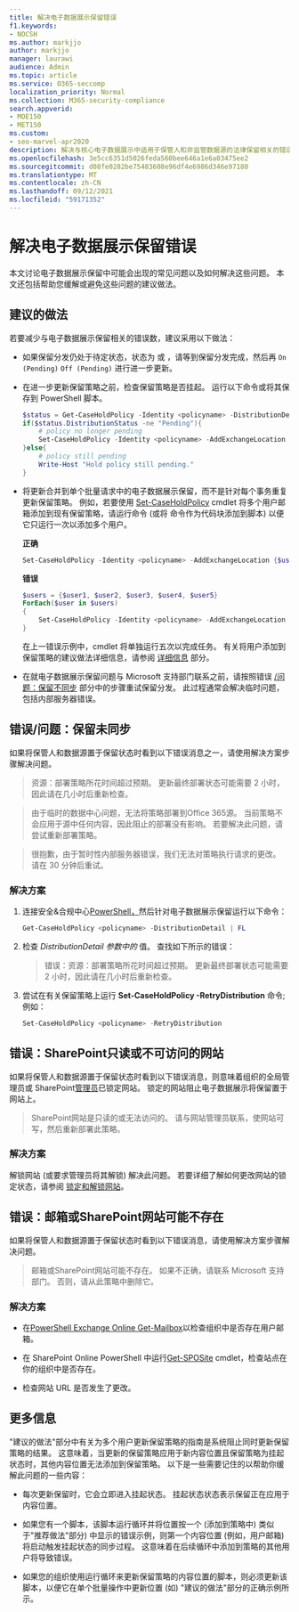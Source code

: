 ```yaml
---
title: 解决电子数据展示保留错误
f1.keywords:
- NOCSH
ms.author: markjjo
author: markjjo
manager: laurawi
audience: Admin
ms.topic: article
ms.service: O365-seccomp
localization_priority: Normal
ms.collection: M365-security-compliance
search.appverid:
- MOE150
- MET150
ms.custom:
- seo-marvel-apr2020
description: 解决与核心电子数据展示中适用于保管人和非监管数据源的法律保留相关的错误。
ms.openlocfilehash: 3e5cc6351d5026feda560bee646a1e6a03475ee2
ms.sourcegitcommit: d08fe0282be75483608e96df4e6986d346e97180
ms.translationtype: MT
ms.contentlocale: zh-CN
ms.lasthandoff: 09/12/2021
ms.locfileid: "59171352"
---
```

# <a name="troubleshoot-ediscovery-hold-errors"></a>解决电子数据展示保留错误

本文讨论电子数据展示保留中可能会出现的常见问题以及如何解决这些问题。 本文还包括帮助您缓解或避免这些问题的建议做法。

## <a name="recommended-practices"></a>建议的做法

若要减少与电子数据展示保留相关的错误数，建议采用以下做法：

- 如果保留分发仍处于待定状态，状态为 或 ，请等到保留分发完成，然后再 `On (Pending)` `Off (Pending)` 进行进一步更新。

- 在进一步更新保留策略之前，检查保留策略是否挂起。 运行以下命令或将其保存到 PowerShell 脚本。

    ```powershell
    $status = Get-CaseHoldPolicy -Identity <policyname> -DistributionDetail
    if($status.DistributionStatus -ne "Pending"){
        # policy no longer pending
        Set-CaseHoldPolicy -Identity <policyname> -AddExchangeLocation $user1
    }else{
        # policy still pending
        Write-Host "Hold policy still pending."
    }
   ```

- 将更新合并到单个批量请求中的电子数据展示保留，而不是针对每个事务重复更新保留策略。 例如，若要使用 [Set-CaseHoldPolicy](/powershell/module/exchange/set-caseholdpolicy) cmdlet 将多个用户邮箱添加到现有保留策略，请运行命令 (或将 命令作为代码块添加到脚本) 以便它只运行一次以添加多个用户。

  **正确**

    ```powershell
    Set-CaseHoldPolicy -Identity <policyname> -AddExchangeLocation {$user1, $user2, $user3, $user4, $user5}
    ```

   **错误**

    ```powershell
    $users = {$user1, $user2, $user3, $user4, $user5}
    ForEach($user in $users)
    {
        Set-CaseHoldPolicy -Identity <policyname> -AddExchangeLocation $user
    }
    ```

   在上一错误示例中，cmdlet 将单独运行五次以完成任务。 有关将用户添加到保留策略的建议做法详细信息，请参阅 [详细信息](#more-information) 部分。

- 在就电子数据展示保留问题与 Microsoft 支持部门联系之前，请按照错误 [/问题：保留不同步](#errorissue-holds-dont-sync) 部分中的步骤重试保留分发。 此过程通常会解决临时问题，包括内部服务器错误。

## <a name="errorissue-holds-dont-sync"></a>错误/问题：保留未同步

如果将保管人和数据源置于保留状态时看到以下错误消息之一，请使用解决方案步骤解决问题。

> 资源：部署策略所花时间超过预期。 更新最终部署状态可能需要 2 小时，因此请在几小时后重新检查。

> 由于临时的数据中心问题，无法将策略部署到Office 365源。 当前策略不会应用于源中任何内容，因此阻止的部署没有影响。 若要解决此问题，请尝试重新部署策略。

> 很抱歉，由于暂时性内部服务器错误，我们无法对策略执行请求的更改。 请在 30 分钟后重试。

### <a name="resolution"></a>解决方案

1. 连接安全&合规中心[PowerShell，](/powershell/exchange/connect-to-scc-powershell)然后针对电子数据展示保留运行以下命令：

   ```powershell
   Get-CaseHoldPolicy <policyname> -DistributionDetail | FL
   ```

2. 检查 *DistributionDetail 参数中的* 值。 查找如下所示的错误：

   > 错误：资源：部署策略所花时间超过预期。 更新最终部署状态可能需要 2 小时，因此请在几小时后重新检查。

3. 尝试在有关保留策略上运行 **Set-CaseHoldPolicy -RetryDistribution** 命令;例如：

   ```powershell
   Set-CaseHoldPolicy <policyname> -RetryDistribution
   ```

## <a name="error-the-sharepoint-site-is-read-only-or-not-accessible"></a>错误：SharePoint只读或不可访问的网站

如果将保管人和数据源置于保留状态时看到以下错误消息，则意味着组织的全局管理员或 SharePoint[管理员](/sharepoint/sharepoint-admin-role)已锁定网站。 锁定的网站阻止电子数据展示将保留置于网站上。

> SharePoint网站是只读的或无法访问的。 请与网站管理员联系，使网站可写，然后重新部署此策略。

### <a name="resolution"></a>解决方案

解锁网站 (或要求管理员将其解锁) 解决此问题。 若要详细了解如何更改网站的锁定状态，请参阅 [锁定和解锁网站](/sharepoint/manage-lock-status)。

## <a name="error-the-mailbox-or-sharepoint-site-may-not-exist"></a>错误：邮箱或SharePoint网站可能不存在

如果将保管人和数据源置于保留状态时看到以下错误消息，请使用解决方案步骤解决问题。

> 邮箱或SharePoint网站可能不存在。  如果不正确，请联系 Microsoft 支持部门。  否则，请从此策略中删除它。

### <a name="resolution"></a>解决方案

- 在[PowerShell Exchange Online Get-Mailbox](/powershell/module/exchange/get-mailbox)以检查组织中是否存在用户邮箱。

- 在 SharePoint Online PowerShell 中运行[Get-SPOSite](/powershell/module/sharepoint-online/get-sposite) cmdlet，检查站点在你的组织中是否存在。

- 检查网站 URL 是否发生了更改。

## <a name="more-information"></a>更多信息

"建议的做法"部分中有关为多个用户更新保留策略的指南是系统阻止同时更新保留策略的结果。 这意味着，当更新的保留策略应用于新内容位置且保留策略为挂起状态时，其他内容位置无法添加到保留策略。 以下是一些需要记住的以帮助你缓解此问题的一些内容：
  
- 每次更新保留时，它会立即进入挂起状态。 挂起状态状态表示保留正在应用于内容位置。
  
- 如果您有一个脚本，该脚本运行循环并将位置按一个 (添加到策略中) 类似于"推荐做法"部分) 中显示的错误示例，则第一个内容位置 (例如，用户邮箱) 将启动触发挂起状态的同步过程。 这意味着在后续循环中添加到策略的其他用户将导致错误。
  
- 如果您的组织使用运行循环来更新保留策略的内容位置的脚本，则必须更新该脚本，以便它在单个批量操作中更新位置 (如) "建议的做法"部分的正确示例所示。

